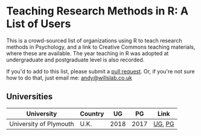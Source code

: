 # Teaching Research Methods in R: A List of Users

This is a crowd-sourced list of organizations using R to teach research methods in Psychology,
and a link to Creative Commons teaching materials, where these are available. The year teaching in R
was adopted at undergraduate and postgraduate level is also recorded.

If you'd to add to this list, please submit a [pull request](https://github.com/ajwills72/rminr/blob/master/docs/rminrinpsy.md). Or, if you're not 
sure how to do that, just email me: andy@willslab.co.uk

## Universities

| University             | Country | UG    | PG   | Link      |
| ---------------------- | ------- | ----- | ---- | --------- |
| University of Plymouth | U.K.    | 2018  | 2017 | [UG](https://ajwills72.github.io/rminr), [PG](https://benwhalley.github.io/just-enough-r/) |



